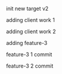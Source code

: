 init new target v2

adding client work 1

adding client work 2

adding feature-3 

feature-3 1 commit

feature-3 2 commit